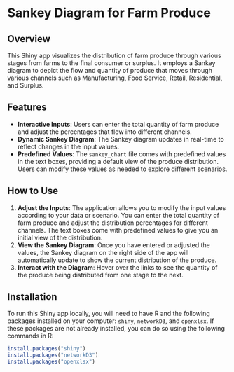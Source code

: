 # Sankey Diagram for Farm Produce

## Overview
This Shiny app visualizes the distribution of farm produce through various stages from farms to the final consumer or surplus. It employs a Sankey diagram to depict the flow and quantity of produce that moves through various channels such as Manufacturing, Food Service, Retail, Residential, and Surplus.

## Features
- **Interactive Inputs**: Users can enter the total quantity of farm produce and adjust the percentages that flow into different channels.
- **Dynamic Sankey Diagram**: The Sankey diagram updates in real-time to reflect changes in the input values.
- **Predefined Values**: The `sankey_chart` file comes with predefined values in the text boxes, providing a default view of the produce distribution. Users can modify these values as needed to explore different scenarios.

## How to Use
1. **Adjust the Inputs**: The application allows you to modify the input values according to your data or scenario. You can enter the total quantity of farm produce and adjust the distribution percentages for different channels. The text boxes come with predefined values to give you an initial view of the distribution.
2. **View the Sankey Diagram**: Once you have entered or adjusted the values, the Sankey diagram on the right side of the app will automatically update to show the current distribution of the produce.
3. **Interact with the Diagram**: Hover over the links to see the quantity of the produce being distributed from one stage to the next.

## Installation
To run this Shiny app locally, you will need to have R and the following packages installed on your computer: `shiny`, `networkD3`, and `openxlsx`. If these packages are not already installed, you can do so using the following commands in R:

```R
install.packages("shiny")
install.packages("networkD3")
install.packages("openxlsx")
